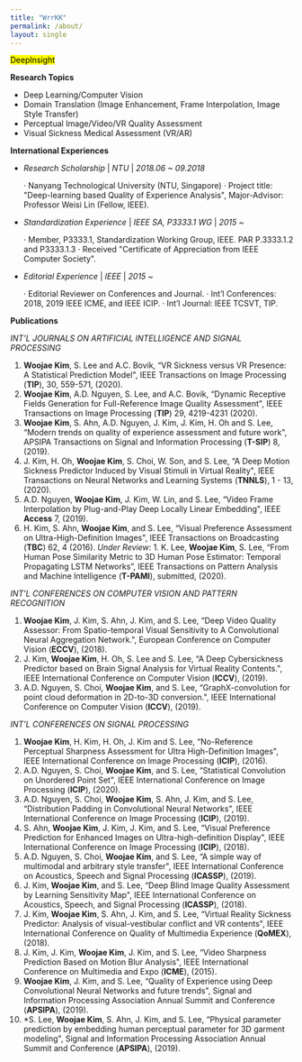 ```yaml
---
title: "WrrKK"
permalink: /about/
layout: single
---
```


<mark>DeepInsight</mark>

**Research Topics**
- Deep Learning/Computer Vision
- Domain Translation (Image Enhancement, Frame Interpolation, Image Style Transfer)
- Perceptual Image/Video/VR Quality Assessment
- Visual Sickness Medical Assessment (VR/AR)

**International Experiences**
  - *Research Scholarship* | *NTU* | *2018.06 ~ 09.2018*

    · Nanyang Technological University (NTU, Singapore)
    · Project title: "Deep-learning based Quality of Experience Analysis",
      Major-Advisor: Professor Weisi Lin (Fellow, IEEE).

  - *Standardization Experience* | *IEEE SA, P3333.1 WG* | *2015 ~*

    · Member, P3333.1, Standardization Working Group,
      IEEE. PAR P.3333.1.2 and P3333.1.3
    · Received "Certificate of Appreciation from IEEE Computer Society".
  
  - *Editorial Experience* | *IEEE* | *2015 ~*

    · Editorial Reviewer on Conferences and Journal.
    · Int’l Conferences: 2018, 2019 IEEE ICME, and IEEE ICIP.
    · Int’l Journal: IEEE TCSVT, TIP.

**Publications**

  *INT’L JOURNALS ON ARTIFICIAL INTELLIGENCE AND SIGNAL PROCESSING*
  1. **Woojae Kim**, S. Lee and A.C. Bovik, “VR Sickness versus VR Presence: A Statistical Prediction Model", IEEE Transactions on Image Processing (**TIP**), 30, 559-571, (2020).
  2. **Woojae Kim**, A.D. Nguyen, S. Lee, and A.C. Bovik, “Dynamic Receptive Fields Generation for Full-Reference Image Quality Assessment", IEEE Transactions on Image Processing (**TIP**) 29, 4219-4231 (2020).
  3. **Woojae Kim**, S. Ahn, A.D. Nguyen, J. Kim, J. Kim, H. Oh and S. Lee, “Modern trends on quality of experience assessment and future work", APSIPA Transactions on Signal and Information Processing (**T-SIP**) 8, (2019).
  4. J. Kim, H. Oh, **Woojae Kim**, S. Choi, W. Son, and S. Lee, “A Deep Motion Sickness Predictor Induced by Visual Stimuli in Virtual Reality", IEEE Transactions on Neural Networks and Learning Systems (**TNNLS**), 1 - 13, (2020).
  5. A.D. Nguyen, **Woojae Kim**, J. Kim, W. Lin, and S. Lee, “Video Frame Interpolation by Plug-and-Play Deep Locally Linear Embedding", IEEE **Access** 7, (2019).
  6. H. Kim, S. Ahn, **Woojae Kim**, and S. Lee, “Visual Preference Assessment on Ultra-High-Definition Images", IEEE Transactions on Broadcasting (**TBC**) 62, 4 (2016).
  *Under Review*:  1. K. Lee, **Woojae Kim**, S. Lee, “From Human Pose Similarity Metric to 3D Human Pose Estimator: Temporal Propagating LSTM Networks”, IEEE Transactions on Pattern Analysis and Machine Intelligence (**T-PAMI**), submitted, (2020).
  
  *INT’L CONFERENCES ON COMPUTER VISION AND PATTERN RECOGNITION*
  1. **Woojae Kim**, J. Kim, S. Ahn, J. Kim, and S. Lee, “Deep Video Quality Assessor: From Spatio-temporal Visual Sensitivity to A Convolutional Neural Aggregation Network.", European Conference on Computer Vision (**ECCV**), (2018).
  2. J. Kim, **Woojae Kim**, H. Oh, S. Lee and S. Lee, “A Deep Cybersickness Predictor based on Brain Signal Analysis for Virtual Reality Contents.", IEEE International Conference on Computer Vision (**ICCV**), (2019).
  3. A.D. Nguyen, S. Choi, **Woojae Kim**, and S. Lee, “GraphX-convolution for point cloud deformation in 2D-to-3D conversion.", IEEE International Conference on Computer Vision (**ICCV**), (2019).
  
  *INT’L CONFERENCES ON SIGNAL PROCESSING* 
  1. **Woojae Kim**, H. Kim, H. Oh, J. Kim and S. Lee, “No-Reference Perceptual Sharpness Assessment for Ultra High-Definition Images", IEEE International Conference on Image Processing (**ICIP**), (2016). 
  2. A.D. Nguyen, S. Choi, **Woojae Kim**, and S. Lee, “Statistical Convolution on Unordered Point Set", IEEE International Conference on Image Processing (**ICIP**), (2020).
  3. A.D. Nguyen, S. Choi, **Woojae Kim**, S. Ahn, J. Kim, and S. Lee, “Distribution Padding in Convolutional Neural Networks", IEEE International Conference on Image Processing (**ICIP**), (2019).
  4. S. Ahn, **Woojae Kim**, J. Kim, J. Kim, and S. Lee, “Visual Preference Prediction for Enhanced Images on Ultra-high-definition Display", IEEE International Conference on Image Processing (**ICIP**), (2018).
  5. A.D. Nguyen, S. Choi, **Woojae Kim**, and S. Lee, “A simple way of multimodal and arbitrary style transfer", IEEE International Conference on Acoustics, Speech and Signal Processing (**ICASSP**), (2019).
  6. J. Kim, **Woojae Kim**, and S. Lee, “Deep Blind Image Quality Assessment by Learning Sensitivity Map", IEEE International Conference on Acoustics, Speech, and Signal Processing (**ICASSP**), (2018).
  7. J. Kim, **Woojae Kim**, S. Ahn, J. Kim, and S. Lee, “Virtual Reality Sickness Predictor: Analysis of visual-vestibular conflict and VR contents", IEEE International Conference on Quality of Multimedia Experience (**QoMEX**), (2018).
  8. J. Kim, J. Kim, **Woojae Kim**, J. Kim, and S. Lee, “Video Sharpness Prediction Based on Motion Blur Analysis", IEEE International Conference on Multimedia and Expo (**ICME**), (2015).
  9. **Woojae Kim**, J. Kim, and S. Lee, “Quality of Experience using Deep Convolutional Neural Networks and future trends", Signal and Information Processing Association Annual Summit and Conference (**APSIPA**), (2019).
  10. *S. Lee, **Woojae Kim**, S. Ahn, J. Kim, and S. Lee, “Physical parameter prediction by embedding human perceptual parameter for 3D garment modeling", Signal and Information Processing Association Annual Summit and Conference (**APSIPA**), (2019).
